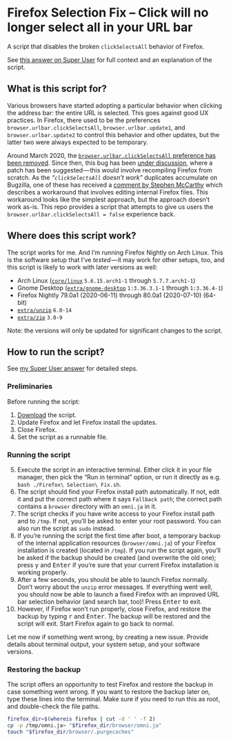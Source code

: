 # Firefox Selection Fix – Click will no longer select all in your URL bar

A script that disables the broken `clickSelectsAll` behavior of Firefox.

See [this answer on Super User][super-user] for full context and an explanation of the script.

## What is this script for?

Various browsers have started adopting a particular behavior when clicking the address bar: the entire URL is selected.
This goes against good UX practices.
In Firefox, there used to be the preferences `browser.urlbar.clickSelectsAll`, `browser.urlbar.update1`, and `browser.urlbar.update2` to control this behavior and other updates, but the latter two were always expected to be temporary.

Around March 2020, the [`browser.urlbar.clickSelectsAll` preference has been removed][regression-bug].
Since then, this bug has been [under discussion][bug], where a patch has been suggested — this would involve recompiling Firefox from scratch.
As the _“`clickSelectsAll` doesn’t work”_ duplicates accumulate on Bugzilla, one of these has received a [comment by Stephen McCarthy][bugzilla-workaround] which describes a workaround that involves editing internal Firefox files.
This workaround looks like the simplest approach, but the approach doesn’t work as-is.
This repo provides a script that attempts to give us users the `browser.urlbar.clickSelectsAll = false` experience back.

## Where does this script work?

The script works for me.
And I’m running Firefox Nightly on Arch Linux.
This is the software setup that I’ve _tested_ — it may work for other setups, too, and this script is likely to work with later versions as well:

* Arch Linux ([`core/linux`][linux] `5.6.15.arch1-1` through `5.7.7.arch1-1`)
* Gnome Desktop ([`extra/gnome-desktop`][gnome-desktop] `1:3.36.3.1-1` through ``1:3.36.4-1``)
* Firefox Nightly 79.0a1 (2020-06-11) through 80.0a1 (2020-07-10) (64-bit)
* [`extra/unzip`][unzip] `6.0-14`
* [`extra/zip`][zip] `3.0-9`

Note: the versions will only be updated for significant changes to the script.

## How to run the script?

See [my Super User answer][super-user] for detailed steps.

### Preliminaries

Before running the script:

1. [Download][sh] the script.
2. Update Firefox and let Firefox install the updates.
3. Close Firefox.
4. Set the script as a runnable file.

### Running the script

5. Execute the script in an interactive terminal.
   Either click it in your file manager, then pick the “Run in terminal” option, or run it directly as e.g. `bash ./Firefox\ Selection\ Fix.sh`.
6. The script should find your Firefox install path automatically.
   If not, edit it and put the correct path where it says `Fallback path`; the correct path contains a `browser` directory with an `omni.ja` in it.
7. The script checks if you have write access to your Firefox install path and to `/tmp`.
   If not, you’ll be asked to enter your root password.
   You can also run the script as `sudo` instead.
8. If you’re running the script the first time after boot, a temporary backup of the internal application resources (`browser/omni.ja`) of your Firefox installation is created (located in `/tmp`).
   If you run the script again, you’ll be asked if the backup should be created (and overwrite the old one); press <kbd>y</kbd> and <kbd>Enter</kbd> if you’re sure that your current Firefox installation is working properly.
9. After a few seconds, you should be able to launch Firefox normally.
   Don’t worry about the `unzip` error messages.
   If everything went well, you should now be able to launch a fixed Firefox with an improved URL bar selection behavior (and search bar, too)!
   Press <kbd>Enter</kbd> to exit.
10. However, if Firefox won’t run properly, close Firefox, and restore the backup by typing <kbd>r</kbd> and <kbd>Enter</kbd>.
    The backup will be restored and the script will exit.
    Start Firefox again to go back to normal.

Let me now if something went wrong, by creating a new issue.
Provide details about terminal output, your system setup, and your software versions.

### Restoring the backup

The script offers an opportunity to test Firefox and restore the backup in case something went wrong.
If you want to restore the backup later on, type these lines into the terminal.
Make sure if you need to run this as root, and double-check the file paths.

```sh
firefox_dir=$(whereis firefox | cut -d ' ' -f 2)
cp -p /tmp/omni.ja~ "$firefox_dir/browser/omni.ja"
touch "$firefox_dir/browser/.purgecaches"
```


  [super-user]: https://superuser.com/a/1559926/751213
  [regression-bug]: https://bugzilla.mozilla.org/show_bug.cgi?id=333714
  [bug]: https://bugzilla.mozilla.org/show_bug.cgi?id=1621570
  [bugzilla-workaround]: https://bugzilla.mozilla.org/show_bug.cgi?id=1643973#c6
  [sh]: https://raw.githubusercontent.com/SebastianSimon/firefox-selection-fix/master/Firefox%20Selection%20Fix.sh
  [linux]: https://www.archlinux.org/packages/core/x86_64/linux/
  [gnome-desktop]: https://www.archlinux.org/packages/extra/x86_64/gnome-desktop/
  [unzip]: https://www.archlinux.org/packages/extra/x86_64/unzip/
  [zip]: https://www.archlinux.org/packages/extra/x86_64/zip/
